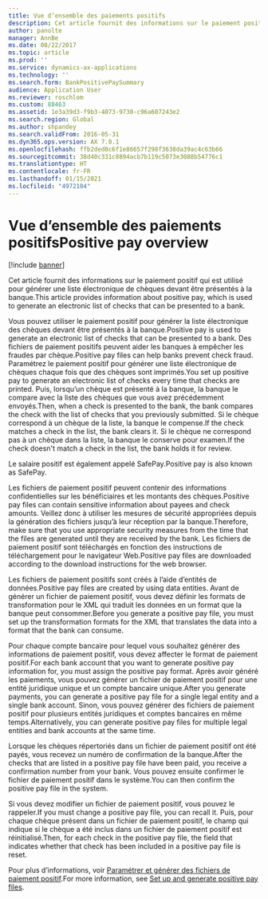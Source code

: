 ```yaml
---
title: Vue d’ensemble des paiements positifs
description: Cet article fournit des informations sur le paiement positif qui est utilisé pour générer une liste électronique de chèques devant être présentés à la banque.
author: panolte
manager: AnnBe
ms.date: 08/22/2017
ms.topic: article
ms.prod: ''
ms.service: dynamics-ax-applications
ms.technology: ''
ms.search.form: BankPositivePaySummary
audience: Application User
ms.reviewer: roschlom
ms.custom: 88463
ms.assetid: 1e3a39d3-f9b3-4073-9730-c96a607243e2
ms.search.region: Global
ms.author: shpandey
ms.search.validFrom: 2016-05-31
ms.dyn365.ops.version: AX 7.0.1
ms.openlocfilehash: ffb2ded8c6f1e86657f298f3638da39ac4c63b66
ms.sourcegitcommit: 38d40c331c8894acb7b119c5073e3088b54776c1
ms.translationtype: HT
ms.contentlocale: fr-FR
ms.lasthandoff: 01/15/2021
ms.locfileid: "4972104"
---
```

# <a name="positive-pay-overview"></a><span data-ttu-id="fa9f6-103">Vue d’ensemble des paiements positifs</span><span class="sxs-lookup"><span data-stu-id="fa9f6-103">Positive pay overview</span></span>

[!include [banner](../includes/banner.md)]

<span data-ttu-id="fa9f6-104">Cet article fournit des informations sur le paiement positif qui est utilisé pour générer une liste électronique de chèques devant être présentés à la banque.</span><span class="sxs-lookup"><span data-stu-id="fa9f6-104">This article provides information about positive pay, which is used to generate an electronic list of checks that can be presented to a bank.</span></span> 

<span data-ttu-id="fa9f6-105">Vous pouvez utiliser le paiement positif pour générer la liste électronique des chèques devant être présentés à la banque.</span><span class="sxs-lookup"><span data-stu-id="fa9f6-105">Positive pay is used to generate an electronic list of checks that can be presented to a bank.</span></span> <span data-ttu-id="fa9f6-106">Des fichiers de paiement positifs peuvent aider les banques à empêcher les fraudes par chèque.</span><span class="sxs-lookup"><span data-stu-id="fa9f6-106">Positive pay files can help banks prevent check fraud.</span></span> <span data-ttu-id="fa9f6-107">Paramétrez le paiement positif pour générer une liste électronique de chèques chaque fois que des chèques sont imprimés.</span><span class="sxs-lookup"><span data-stu-id="fa9f6-107">You set up positive pay to generate an electronic list of checks every time that checks are printed.</span></span> <span data-ttu-id="fa9f6-108">Puis, lorsqu’un chèque est présenté à la banque, la banque le compare avec la liste des chèques que vous avez précédemment envoyés.</span><span class="sxs-lookup"><span data-stu-id="fa9f6-108">Then, when a check is presented to the bank, the bank compares the check with the list of checks that you previously submitted.</span></span> <span data-ttu-id="fa9f6-109">Si le chèque correspond à un chèque de la liste, la banque le compense.</span><span class="sxs-lookup"><span data-stu-id="fa9f6-109">If the check matches a check in the list, the bank clears it.</span></span> <span data-ttu-id="fa9f6-110">Si le chèque ne correspond pas à un chèque dans la liste, la banque le conserve pour examen.</span><span class="sxs-lookup"><span data-stu-id="fa9f6-110">If the check doesn't match a check in the list, the bank holds it for review.</span></span>

<span data-ttu-id="fa9f6-111">Le salaire positif est également appelé SafePay.</span><span class="sxs-lookup"><span data-stu-id="fa9f6-111">Positive pay is also known as SafePay.</span></span> 

<span data-ttu-id="fa9f6-112">Les fichiers de paiement positif peuvent contenir des informations confidentielles sur les bénéficiaires et les montants des chèques.</span><span class="sxs-lookup"><span data-stu-id="fa9f6-112">Positive pay files can contain sensitive information about payees and check amounts.</span></span> <span data-ttu-id="fa9f6-113">Veillez donc à utiliser les mesures de sécurité appropriées depuis la génération des fichiers jusqu’à leur réception par la banque.</span><span class="sxs-lookup"><span data-stu-id="fa9f6-113">Therefore, make sure that you use appropriate security measures from the time that the files are generated until they are received by the bank.</span></span> <span data-ttu-id="fa9f6-114">Les fichiers de paiement positif sont téléchargés en fonction des instructions de téléchargement pour le navigateur Web.</span><span class="sxs-lookup"><span data-stu-id="fa9f6-114">Positive pay files are downloaded according to the download instructions for the web browser.</span></span> 

<span data-ttu-id="fa9f6-115">Les fichiers de paiement positifs sont créés à l’aide d’entités de données.</span><span class="sxs-lookup"><span data-stu-id="fa9f6-115">Positive pay files are created by using data entities.</span></span> <span data-ttu-id="fa9f6-116">Avant de générer un fichier de paiement positif, vous devez définir les formats de transformation pour le XML qui traduit les données en un format que la banque peut consommer.</span><span class="sxs-lookup"><span data-stu-id="fa9f6-116">Before you generate a positive pay file, you must set up the transformation formats for the XML that translates the data into a format that the bank can consume.</span></span> 

<span data-ttu-id="fa9f6-117">Pour chaque compte bancaire pour lequel vous souhaitez générer des informations de paiement positif, vous devez affecter le format de paiement positif.</span><span class="sxs-lookup"><span data-stu-id="fa9f6-117">For each bank account that you want to generate positive pay information for, you must assign the positive pay format.</span></span> <span data-ttu-id="fa9f6-118">Après avoir généré les paiements, vous pouvez générer un fichier de paiement positif pour une entité juridique unique et un compte bancaire unique.</span><span class="sxs-lookup"><span data-stu-id="fa9f6-118">After you generate payments, you can generate a positive pay file for a single legal entity and a single bank account.</span></span> <span data-ttu-id="fa9f6-119">Sinon, vous pouvez générer des fichiers de paiement positif pour plusieurs entités juridiques et comptes bancaires en même temps.</span><span class="sxs-lookup"><span data-stu-id="fa9f6-119">Alternatively, you can generate positive pay files for multiple legal entities and bank accounts at the same time.</span></span> 

<span data-ttu-id="fa9f6-120">Lorsque les chèques répertoriés dans un fichier de paiement positif ont été payés, vous recevez un numéro de confirmation de la banque.</span><span class="sxs-lookup"><span data-stu-id="fa9f6-120">After the checks that are listed in a positive pay file have been paid, you receive a confirmation number from your bank.</span></span> <span data-ttu-id="fa9f6-121">Vous pouvez ensuite confirmer le fichier de paiement positif dans le système.</span><span class="sxs-lookup"><span data-stu-id="fa9f6-121">You can then confirm the positive pay file in the system.</span></span> 

<span data-ttu-id="fa9f6-122">Si vous devez modifier un fichier de paiement positif, vous pouvez le rappeler.</span><span class="sxs-lookup"><span data-stu-id="fa9f6-122">If you must change a positive pay file, you can recall it.</span></span> <span data-ttu-id="fa9f6-123">Puis, pour chaque chèque présent dans un fichier de paiement positif, le champ qui indique si le chèque a été inclus dans un fichier de paiement positif est réinitialisé.</span><span class="sxs-lookup"><span data-stu-id="fa9f6-123">Then, for each check in the positive pay file, the field that indicates whether that check has been included in a positive pay file is reset.</span></span>

<span data-ttu-id="fa9f6-124">Pour plus d’informations, voir [Paramétrer et générer des fichiers de paiement positif](set-up-generate-positive-pay-files.md).</span><span class="sxs-lookup"><span data-stu-id="fa9f6-124">For more information, see [Set up and generate positive pay files](set-up-generate-positive-pay-files.md).</span></span>



